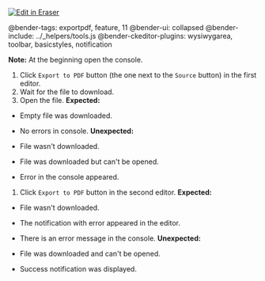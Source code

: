 <p><a target="_blank" href="https://app.eraser.io/workspace/Y0AmfRLmBptbzmfwGhUv" id="edit-in-eraser-github-link"><img alt="Edit in Eraser" src="https://firebasestorage.googleapis.com/v0/b/second-petal-295822.appspot.com/o/images%2Fgithub%2FOpen%20in%20Eraser.svg?alt=media&amp;token=968381c8-a7e7-472a-8ed6-4a6626da5501"></a></p>

@bender-tags: exportpdf, feature, 11
@bender-ui: collapsed
@bender-include: ../_helpers/tools.js
@bender-ckeditor-plugins: wysiwygarea, toolbar, basicstyles, notification

**Note:** At the beginning open the console.

1. Click `Export to PDF`  button (the one next to the `Source`  button) in the first editor.
2. Wait for the file to download.
3. Open the file.
 **Expected:**

- Empty file was downloaded.
- No errors in console.
 **Unexpected:**

- File wasn't downloaded.
- File was downloaded but can't be opened.
- Error in the console appeared.
1. Click `Export to PDF`  button in the second editor.
 **Expected:**

- File wasn't downloaded.
- The notification with error appeared in the editor.
- There is an error message in the console.
 **Unexpected:**

- File was downloaded and can't be opened.
- Success notification was displayed.




<!--- Eraser file: https://app.eraser.io/workspace/Y0AmfRLmBptbzmfwGhUv --->